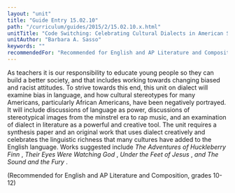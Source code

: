 ```yaml
---
layout: "unit"
title: "Guide Entry 15.02.10"
path: "/curriculum/guides/2015/2/15.02.10.x.html"
unitTitle: "Code Switching: Celebrating Cultural Dialects in American Speech"
unitAuthor: "Barbara A. Sasso"
keywords: ""
recommendedFor: "Recommended for English and AP Literature and Composition, grades 10-12"
---
```

<main>
 <p>
  As teachers it is our responsibility to educate young people so they can build a better society, and that includes working towards changing biased and racist attitudes. To strive towards this end, this unit on dialect will examine bias in language, and how cultural stereotypes for many Americans, particularly African Americans, have been negatively portrayed. It will include discussions of language as power, discussions of stereotypical images from the minstrel era to rap music, and an examination of dialect in literature as a powerful and creative tool. The unit requires a synthesis paper and an original work that uses dialect creatively and celebrates the linguistic richness that many cultures have added to the English language. Works suggested include
  <em>
   The Adventures of Huckleberry Finn
  </em>
  ,
  <em>
   Their Eyes Were Watching God
  </em>
  ,
  <em>
   Under the Feet of Jesus
  </em>
  ,
  <em>
   and The Sound and the Fury
  </em>
  .
 </p>
 <p>
  (Recommended for English and AP Literature and Composition, grades 10-12)
 </p>
</main>
